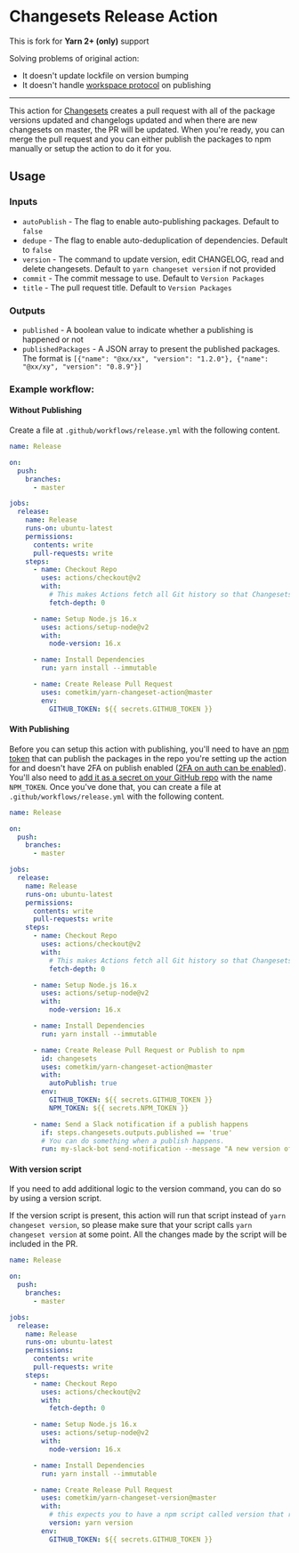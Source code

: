 # Changesets Release Action

This is fork for **Yarn 2+ (only)** support

Solving problems of original action:
- It doesn't update lockfile on version bumping
- It doesn't handle [workspace protocol](https://yarnpkg.com/features/protocols/#workspace) on publishing

----

This action for [Changesets](https://github.com/atlassian/changesets) creates a pull request with all of the package versions updated and changelogs updated and when there are new changesets on master, the PR will be updated. When you're ready, you can merge the pull request and you can either publish the packages to npm manually or setup the action to do it for you.

## Usage

### Inputs

- `autoPublish` - The flag to enable auto-publishing packages. Default to `false`
- `dedupe` - The flag to enable auto-deduplication of dependencies. Default to `false`
- `version` - The command to update version, edit CHANGELOG, read and delete changesets. Default to `yarn changeset version` if not provided
- `commit` - The commit message to use. Default to `Version Packages`
- `title` - The pull request title. Default to `Version Packages`

### Outputs

- `published` - A boolean value to indicate whether a publishing is happened or not
- `publishedPackages` - A JSON array to present the published packages. The format is `[{"name": "@xx/xx", "version": "1.2.0"}, {"name": "@xx/xy", "version": "0.8.9"}]`

### Example workflow:

#### Without Publishing

Create a file at `.github/workflows/release.yml` with the following content.

```yml
name: Release

on:
  push:
    branches:
      - master

jobs:
  release:
    name: Release
    runs-on: ubuntu-latest
    permissions:
      contents: write
      pull-requests: write
    steps:
      - name: Checkout Repo
        uses: actions/checkout@v2
        with:
          # This makes Actions fetch all Git history so that Changesets can generate changelogs with the correct commits
          fetch-depth: 0

      - name: Setup Node.js 16.x
        uses: actions/setup-node@v2
        with:
          node-version: 16.x

      - name: Install Dependencies
        run: yarn install --immutable

      - name: Create Release Pull Request
        uses: cometkim/yarn-changeset-action@master
        env:
          GITHUB_TOKEN: ${{ secrets.GITHUB_TOKEN }}
```

#### With Publishing

Before you can setup this action with publishing, you'll need to have an [npm token](https://docs.npmjs.com/creating-and-viewing-authentication-tokens) that can publish the packages in the repo you're setting up the action for and doesn't have 2FA on publish enabled ([2FA on auth can be enabled](https://docs.npmjs.com/about-two-factor-authentication)). You'll also need to [add it as a secret on your GitHub repo](https://help.github.com/en/articles/virtual-environments-for-github-actions#creating-and-using-secrets-encrypted-variables) with the name `NPM_TOKEN`. Once you've done that, you can create a file at `.github/workflows/release.yml` with the following content.

```yml
name: Release

on:
  push:
    branches:
      - master

jobs:
  release:
    name: Release
    runs-on: ubuntu-latest
    permissions:
      contents: write
      pull-requests: write
    steps:
      - name: Checkout Repo
        uses: actions/checkout@v2
        with:
          # This makes Actions fetch all Git history so that Changesets can generate changelogs with the correct commits
          fetch-depth: 0

      - name: Setup Node.js 16.x
        uses: actions/setup-node@v2
        with:
          node-version: 16.x

      - name: Install Dependencies
        run: yarn install --immutable

      - name: Create Release Pull Request or Publish to npm
        id: changesets
        uses: cometkim/yarn-changeset-action@master
        with:
          autoPublish: true
        env:
          GITHUB_TOKEN: ${{ secrets.GITHUB_TOKEN }}
          NPM_TOKEN: ${{ secrets.NPM_TOKEN }}

      - name: Send a Slack notification if a publish happens
        if: steps.changesets.outputs.published == 'true'
        # You can do something when a publish happens.
        run: my-slack-bot send-notification --message "A new version of ${GITHUB_REPOSITORY} was published!"
```

#### With version script

If you need to add additional logic to the version command, you can do so by using a version script.

If the version script is present, this action will run that script instead of `yarn changeset version`, so please make sure that your script calls `yarn changeset version` at some point. All the changes made by the script will be included in the PR.

```yml
name: Release

on:
  push:
    branches:
      - master

jobs:
  release:
    name: Release
    runs-on: ubuntu-latest
    permissions:
      contents: write
      pull-requests: write
    steps:
      - name: Checkout Repo
        uses: actions/checkout@v2
        with:
          fetch-depth: 0

      - name: Setup Node.js 16.x
        uses: actions/setup-node@v2
        with:
          node-version: 16.x

      - name: Install Dependencies
        run: yarn install --immutable

      - name: Create Release Pull Request
        uses: cometkim/yarn-changeset-version@master
        with:
          # this expects you to have a npm script called version that runs some logic and then calls `yarn changeset version`.
          version: yarn version
        env:
          GITHUB_TOKEN: ${{ secrets.GITHUB_TOKEN }}
```
